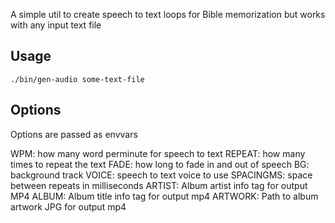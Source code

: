 A simple util to create speech to text loops for Bible memorization
but works with any input text file

## Usage

```
./bin/gen-audio some-text-file
```

## Options

Options are passed as envvars


WPM: how many word perminute for speech to text
REPEAT: how many times to repeat the text
FADE: how long to fade in and out of speech
BG: background track
VOICE: speech to text voice to use
SPACINGMS: space between repeats in milliseconds
ARTIST: Album artist info tag for output MP4
ALBUM: Album title info tag for output mp4
ARTWORK: Path to album artwork JPG for output mp4


